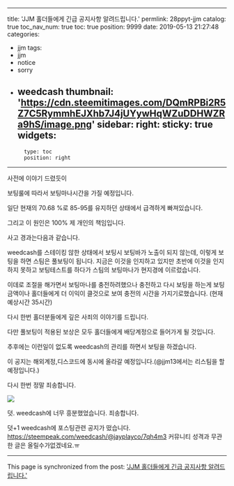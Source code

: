 
---
title: 'JJM 홀더들에게 긴급 공지사항 알려드립니다.'
permlink: 28ppyt-jjm
catalog: true
toc_nav_num: true
toc: true
position: 9999
date: 2019-05-13 21:27:48
categories:
- jjm
tags:
- jjm
- notice
- sorry
- weedcash
thumbnail: 'https://cdn.steemitimages.com/DQmRPBi2R5Z7C5RymmhEJXhb7J4jUYywHqWZuDDHWZRa9hS/image.png'
sidebar:
    right:
        sticky: true
widgets:
    -
        type: toc
        position: right
---


사전에 이야기 드렸듯이

보팅룰에 따라서 보팅마나시간을 가질 예정입니다.

일단 현재의 70.68 %로 85-95를 유지하던 상태에서 급격하게 빠져있습니다.

그리고 이 원인은 100% 제 개인의 책임입니다.

사고 경과는다음과 같습니다. 

weedcash를 스테이킹 않한 상태에서 보팅시 보팅바가 노출이 되지 않는데, 이렇게 보팅을 하면 스팀은 풀보팅이 됩니다. 지금은 이것을 인지하고 있지만 초반에 이것을 인지하지 못하고 보팅테스트를 하다가 스팀의 보팅마나가 현지경에 이르렀습니다.

이데로 조절을 해가면서 보팅마나를 충전하려했으나 충전하고 다시 보팅을 하는게 보팅금액이나 홀더들에게 더 이익이 클것으로 보여 충전의 시간을 가지기로했습니다. (현재 예상시간 35시간)

다시 한번 홀더분들에게 깊은 사죄의 이야기를 드립니다.

다만 풀보팅이 적용된 보상은 모두 홀더들에게 배당계정으로 들어가게 될 것입니다.

추후에는 이런일이 없도록 weedcash의 관리를 하면서 보팅을 하겠습니다.

이 공지는 해외계정,디스코드에 동시에 올라갈 예정입니다.(@jjm13에서는 리스팀을 할 예정입니다.)

다시 한번 정말 죄송합니다.

![](https://cdn.steemitimages.com/DQmRPBi2R5Z7C5RymmhEJXhb7J4jUYywHqWZuDDHWZRa9hS/image.png)



덧. weedcash에 너무 흥분했었습니다. 죄송합니다.

덧+1 weedcash에 포스팅관련 공지가 떴습니다. 
https://steempeak.com/weedcash/@jayplayco/7qh4m3
 커뮤니티 성격과 무관한 글은 올릴수가없겠네요.ㅠ

- - -

This page is synchronized from the post: ['JJM 홀더들에게 긴급 공지사항 알려드립니다.'](https://steemit.com/@virus707/28ppyt-jjm)
